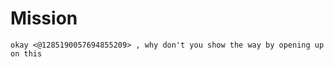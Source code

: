 Mission
============
````
okay <@1285190057694855209> , why don't you show the way by opening up on this
````